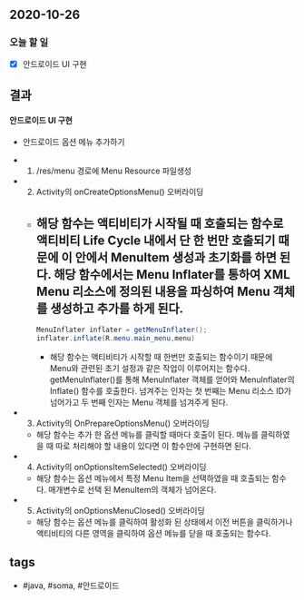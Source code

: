 ## 2020-10-26

### 오늘 할 일
  - [x] 안드로이드 UI 구현
  

  
## 결과

#### 안드로이드 UI 구현

 * 안드로이드 옵션 메뉴 추가하기
  - 1. /res/menu 경로에 Menu Resource 파일생성
  - 2. Activity의 onCreateOptionsMenu() 오버라이딩
    * 해당 함수는 액티비티가 시작될 때 호출되는 함수로 액티비티 Life Cycle 내에서 단 한 번만 호출되기 때문에 이 안에서 MenuItem 생성과 초기화를 하면 된다. 해당 함수에서는 Menu Inflater를 통하여 XML Menu 리소스에 정의된 내용을 파싱하여 Menu 객체를 생성하고 추가를 하게 된다.
      - 
      ```java
      MenuInflater inflater = getMenuInflater();
      inflater.inflate(R.menu.main_menu,menu)
      ```
      - 해당 함수는 액티비티가 시작할 때 한번만 호출되는 함수이기 때문에 Menu와 관련된 초기 설정과 같은 작업이 이루어지는 함수다. getMenuInflater()를 통해 MenuInflater 객체를 얻어와 MenuInflater의 Inflate() 함수를 호출한다. 넘겨주는 인자는 첫 번째는 Menu 리소스 ID가 넘어가고 두 번째 인자는 Menu 객체를 넘겨주게 된다.

  - 3. Activity의 OnPrepareOptionsMenu() 오버라이딩
    * 해당 함수는 추가 한 옵션 메뉴를 클릭할 때마다 호출이 된다. 메뉴를 클릭하였을 때 따로 처리해야 할 내용이 있다면 이 함수안에 구현하면 된다.

  - 4. Activity의 onOptionsItemSelected() 오버라이딩
    * 해당 함수는 옵션 메뉴에서 특정 Menu Item을 선택하였을 때 호출되는 함수다. 매개변수로 선택 된 MenuItem의 객체가 넘어온다.

  - 5. Activity의 onOptionsMenuClosed() 오버라이딩
    * 해당 함수는 옵션 메뉴를 클릭하여 활성화 된 상태에서 이전 버튼을 클릭하거나 액티비티의 다른 영역을 클릭하여 옵션 메뉴를 닫을 때 호출되는 함수다.









## tags
-  \#java, \#soma, \#안드로이드

